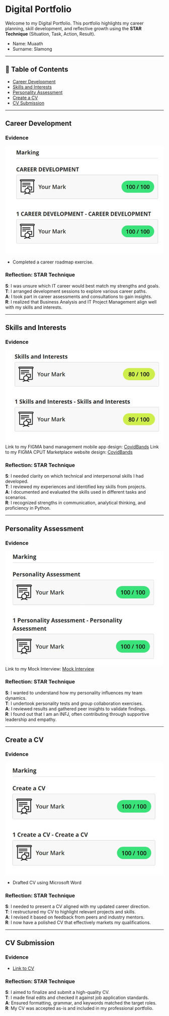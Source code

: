 # Digital Portfolio 

Welcome to my Digital Portfolio. 
This portfolio highlights my career planning, skill development, and reflective growth using the **STAR Technique** (Situation, Task, Action, Result).
- Name:      Muaath 
- Surname:   Slamong 
---

## 📌 Table of Contents
- [Career Development](#career-development)
- [Skills and Interests](#skills-and-interests)
- [Personality Assessment](#personality-assessment)
- [Create a CV](#create-a-cv)
- [CV Submission](#cv-submission)

---

## Career Development

### Evidence
![](./careerDevelopment.jpeg)
- Completed a career roadmap exercise.

### Reflection: STAR Technique  
**S**: I was unsure which IT career would best match my strengths and goals.  
**T**: I arranged development sessions to explore various career paths.  
**A**: I took part in career assessments and consultations to gain insights.  
**R**: I realized that Business Analysis and IT Project Management align well with my skills and interests.

---

## Skills and Interests

### Evidence
![](./skillsAndInterests.jpeg)
 Link to my FIGMA band management mobile app design: <a href="https://www.figma.com/design/ywF9Gns13VkHVchRLv4tHz/CovidBands?t=qsKuQMtPauqwxIAD-1">CovidBands</a> 
 Link to my FIGMA CPUT Marketplace website design: <a href="https://www.figma.com/design/BugIbpywr3Lrn4RaNOzuGf/CPUT-Marketplace-and-Exchange-Web-Application?t=qsKuQMtPauqwxIAD-1">CovidBands</a> 

### Reflection: STAR Technique  
**S**: I needed clarity on which technical and interpersonal skills I had developed.  
**T**: I reviewed my experiences and identified key skills from projects.  
**A**: I documented and evaluated the skills used in different tasks and scenarios.  
**R**: I recognized strengths in communication, analytical thinking, and proficiency in Python.

---

## Personality Assessment

### Evidence
![](./personalityAssesment.jpeg)
 Link to my Mock Interview: <a href="https://github.com/MuaathSlamong-alt/MockInterviewVideoPRP3">Mock Interview</a> 

### Reflection: STAR Technique  
**S**: I wanted to understand how my personality influences my team dynamics.  
**T**: I undertook personality tests and group collaboration exercises.  
**A**: I reviewed results and gathered peer insights to validate findings.  
**R**: I found out that I am an INFJ, often contributing through supportive leadership and empathy.

---

## Create a CV

### Evidence
![](./createACV.jpeg)
- Drafted CV using Microsoft Word

### Reflection: STAR Technique  
**S**: I needed to present a CV aligned with my updated career direction.  
**T**: I restructured my CV to highlight relevant projects and skills.  
**A**: I revised it based on feedback from peers and industry mentors.  
**R**: I now have a polished CV that effectively markets my qualifications.

---

## CV Submission

### Evidence
- [Link to CV](MuaathSlamongCV.pdf)

### Reflection: STAR Technique  
**S**: I aimed to finalize and submit a high-quality CV.  
**T**: I made final edits and checked it against job application standards.  
**A**: Ensured formatting, grammar, and keywords matched the target roles.  
**R**: My CV was accepted as-is and included in my professional portfolio.
